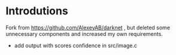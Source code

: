 # Introdutions

Fork from <https://github.com/AlexeyAB/darknet> , but deleted some unnecessary components and increased my own requirements.

+ add output with scores confidence in src/image.c